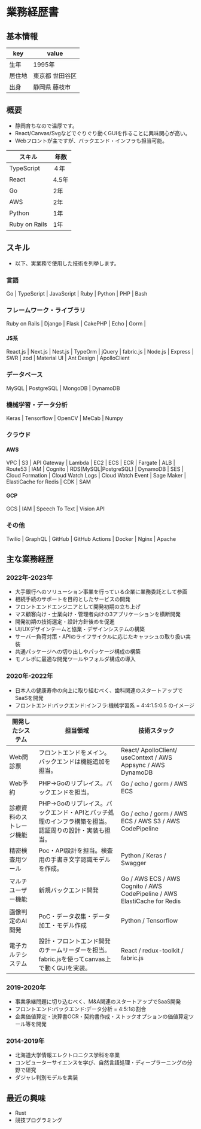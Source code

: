 # 業務経歴書

## 基本情報

|key|value|
|----|----|
|生年|1995年|
|居住地|東京都 世田谷区|
|出身|静岡県 藤枝市|

## 概要

- 静岡育ちなので温厚です。
- React/Canvas/Svgなどでぐりぐり動くGUIを作ることに興味関心が高い。
- Webフロントが主ですが、バックエンド・インフラも担当可能。

| スキル | 年数 |
|------------|----|
| TypeScript | ４年 |
| React | 4.5年 |
| Go | 2年 |
| AWS | 2年 |
| Python | 1年 |
| Ruby on Rails | 1年 |


## スキル
- 以下、実業務で使用した技術を列挙します。

### 言語
Go | TypeScript | JavaScript | Ruby | Python | PHP  | Bash

### フレームワーク・ライブラリ
Ruby on Rails | Django | Flask | CakePHP | Echo | Gorm | 

#### JS系
React.js | Next.js | Nest.js | TypeOrm | jQuery | fabric.js | Node.js | Express | SWR | zod | Material UI | Ant Design | ApolloClient

### データベース
MySQL | PostgreSQL | MongoDB | DynamoDB 

### 機械学習・データ分析
Keras | Tensorflow | OpenCV | MeCab | Numpy

### クラウド

#### AWS
VPC | S3 | API Gateway | Lambda | EC2 | ECS | ECR | Fargate | ALB | Route53 | IAM | Cognito | RDS(MySQL|PostgreSQL) | DynamoDB | SES | Cloud Formation | Cloud Watch Logs | Cloud Watch Event | Sage Maker | ElastiCache for Redis | CDK | SAM 

#### GCP
GCS | IAM | Speech To Text | Vision API

### その他
Twilio | GraphQL | GitHub | GitHub Actions | Docker | Nginx | Apache 

## 主な業務経歴

### 2022年-2023年
- 大手銀行へのソリューション事業を行っている企業に業務委託として参画
- 相続手続のサポートを目的としたサービスの開発
- フロントエンドエンジニアとして開発初期の立ち上げ
- マス顧客向け・士業向け・管理者向けの3アプリケーションを横断開発
- 開発初期の技術選定・設計方針後めを促進
- UI/UXデザインテームと協業・デザインシステムの構築
- サーバー負荷対策・APIのライフサイクルに応じたキャッシュの取り扱い実装
- 共通パッケージへの切り出しやパッケージ構成の構築
- モノレポに最適な開発ツールやフォルダ構成の導入


### 2020年-2022年
- 日本人の健康寿命の向上に取り組むべく、歯科関連のスタートアップでSaaSを開発
- フロントエンド:バックエンド:インフラ:機械学習系 = 4:4:1.5:0.5 のイメージ

|開発したシステム|担当領域|技術スタック|
|------------|-------|---------|
| Web問診票 | フロントエンドをメイン。バックエンドは機能追加を担当。| React/ ApolloClient/ useContext / AWS Appsync / AWS DynamoDB |
| Web予約 | PHP→Goのリプレイス。バックエンドを担当。| Go / echo / gorm / AWS ECS |
| 診療資料のストレージ機能 | PHP→Goのリプレイス。バックエンド・APIとバッチ処理のインフラ構築を担当。認証周りの設計・実装も担当。 | Go / echo / gorm / AWS ECS / AWS S3 / AWS CodePipeline |
| 精密検査用ツール | Poc・API設計を担当。検査用の手書き文字認識モデルを作成。 | Python / Keras / Swagger |
| マルチユーザー機能 | 新規バックエンド開発 | Go / AWS ECS / AWS Cognito / AWS CodePipeline / AWS ElastiCache for Redis |
| 画像判定のAI開発 | PoC・データ収集・データ加工・モデル作成 | Python / Tensorflow |
| 電子カルテシステム | 設計・フロントエンド開発のチームリーダーを担当。fabric.jsを使ってcanvas上で動くGUIを実装。 | React / redux-toolkit / fabric.js |

### 2019-2020年
- 事業承継問題に切り込むべく、M&A関連のスタートアップでSaaS開発
- フロントエンド:バックエンド:データ分析 = 4:5:1の割合
- 企業価値算定・決算書OCR・契約書作成・ストックオプションの価値算定ツール等を開発

### 2014-2019年
- 北海道大学情報エレクトロニクス学科を卒業
- コンピューターサイエンスを学び、自然言語処理・ディープラーニングの分野で研究
- ダジャレ判別モデルを実装

## 最近の興味

- Rust
- 競技プログラミング

